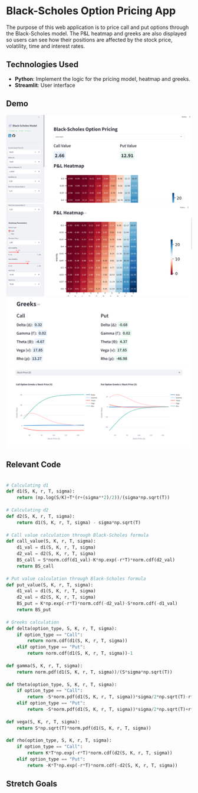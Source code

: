 # Black-Scholes Option Pricing App
The purpose of this web application is to price call and put options through the Black-Scholes model. The P&L heatmap and greeks are also displayed so users can see how their positions are affected by the stock price, volatility, time and interest rates.

## Technologies Used
- **Python**: Implement the logic for the pricing model, heatmap and greeks.
- **Streamlit**: User interface

## Demo
![](./images/1.png)
![](./images/2.png)
![](./images/3.png)
![](./images/4.png)

## Relevant Code

```python

# Calculating d1
def d1(S, K, r, T, sigma):
    return (np.log(S/K)+T*(r+(sigma**2)/2))/(sigma*np.sqrt(T))

# Calculating d2
def d2(S, K, r, T, sigma):
    return d1(S, K, r, T, sigma) - sigma*np.sqrt(T)

# Call value calculation through Black-Scholes formula
def call_value(S, K, r, T, sigma):
    d1_val = d1(S, K, r, T, sigma)
    d2_val = d2(S, K, r, T, sigma)
    BS_call = S*norm.cdf(d1_val)-K*np.exp(-r*T)*norm.cdf(d2_val)
    return BS_call

# Put value calculation through Black-Scholes formula
def put_value(S, K, r, T, sigma):
    d1_val = d1(S, K, r, T, sigma)
    d2_val = d2(S, K, r, T, sigma)
    BS_put = K*np.exp(-r*T)*norm.cdf(-d2_val)-S*norm.cdf(-d1_val)
    return BS_put

# Greeks calculation
def delta(option_type, S, K, r, T, sigma):
    if option_type == "Call":
        return norm.cdf(d1(S, K, r, T, sigma))
    elif option_type == "Put":
        return norm.cdf(d1(S, K, r, T, sigma))-1

def gamma(S, K, r, T, sigma):
    return norm.pdf(d1(S, K, r, T, sigma))/(S*sigma*np.sqrt(T))

def theta(option_type, S, K, r, T, sigma):
    if option_type == "Call":
        return -S*norm.pdf(d1(S, K, r, T, sigma))*sigma/2*np.sqrt(T)-r*K*np.exp(-r*T)*norm.cdf(d2(S, K, r, T, sigma))
    elif option_type == "Put":
        return -S*norm.pdf(d1(S, K, r, T, sigma))*sigma/2*np.sqrt(T)+r*K*np.exp(-r*T)*norm.cdf(-d2(S, K, r, T, sigma))

def vega(S, K, r, T, sigma):
    return S*np.sqrt(T)*norm.pdf(d1(S, K, r, T, sigma))

def rho(option_type, S, K, r, T, sigma):
    if option_type == "Call":
        return K*T*np.exp(-r*T)*norm.cdf(d2(S, K, r, T, sigma))
    elif option_type == "Put":
        return -K*T*np.exp(-r*T)*norm.cdf(-d2(S, K, r, T, sigma))

```

## Stretch Goals
